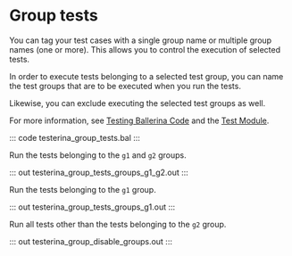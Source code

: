 # Group tests

You can tag your test cases with a single group name or multiple group names (one or more). This allows you to control the execution of selected tests.

In order to execute tests belonging to a selected test group, you can name the  test groups that are to be executed when you run the tests.

Likewise, you can exclude executing the selected test groups as well.

For more information, see [Testing Ballerina Code](https://ballerina.io/learn/test-ballerina-code/define-test-groups/) and the [Test Module](https://lib.ballerina.io/ballerina/test/latest/).

::: code testerina_group_tests.bal :::

Run the tests belonging to the `g1` and `g2` groups.

::: out testerina_group_tests_groups_g1_g2.out :::

Run the tests belonging to the `g1` group.

::: out testerina_group_tests_groups_g1.out :::

Run all tests other than the tests belonging to the `g2` group.

::: out testerina_group_disable_groups.out :::
